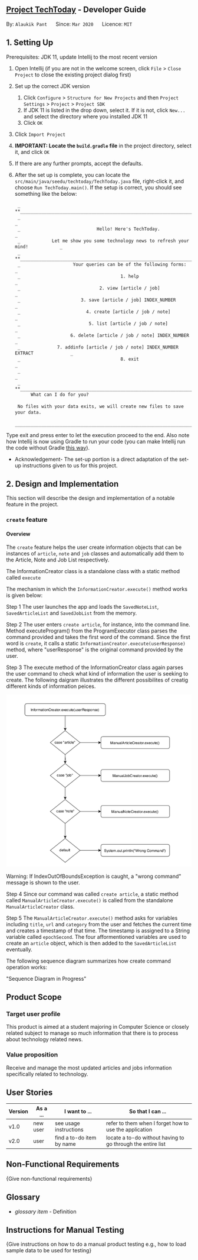 

## [Project TechToday](https://github.com/AY1920S2-CS2113-T14-2/tp) - Developer Guide

By: `Alaukik Pant`      Since: `Mar 2020`      Licence: `MIT`


## 1. Setting Up

Prerequisites: JDK 11, update Intellij to the most recent version

1. Open Intellij (if you are not in the welcome screen, click `File` > `Close Project` to close the existing project dialog first)
1. Set up the correct JDK version
   1. Click `Configure` > `Structure for New Projects` and then `Project Settings` > `Project` > `Project SDK`
   1. If JDK 11 is listed in the drop down, select it. If it is not, click `New...` and select the directory where you installed JDK 11
   1. Click `OK`
1. Click `Import Project`
1. **IMPORTANT: Locate the `build.gradle` file** in the project directory, select it, and click `OK`
1. If there are any further prompts, accept the defaults.
1. After the set up is complete, you can locate the `src/main/java/seedu/techtoday/TechToday.java` file, right-click it, and choose `Run TechToday.main()`. If the setup is correct, you should see something like the below:

        _ **_____________________________________________________________________________**_
        _                                                                                  _
        _                             Hello! Here's TechToday.                             _
        _            Let me show you some technology news to refresh your mind!            _
        _ **_____________________________________________________________________________**_
        _                    Your queries can be of the following forms:                   _
        _                                      1. help                                     _
        _                              2. view [article / job]                             _
        _                       3. save [article / job] INDEX_NUMBER                       _
        _                         4. create [article / job / note]                         _
        _                          5. list [article / job / note]                          _
        _                   6. delete [article / job / note] INDEX_NUMBER                  _
        _              7. addinfo [article / job / note] INDEX_NUMBER EXTRACT              _
        _                                      8. exit                                     _
        _                                                                                  _
        _ **_____________________________________________________________________________**_
             What can I do for you?

        No files with your data exits, we will create new files to save your data.
        __________________________________________________________________________________________

Type exit and press enter to let the execution proceed to the end. Also note how Intellij is now using Gradle to run your code (you can make Intellij run the code without Gradle [this way](tutorials/assets/RunUsingIntellij.png)).

* Acknowledgement- The set-up portion is a direct adaptation of the set-up instructions given to us for this project.

## 2. Design and Implementation

This section will describe the design and implementation of a notable feature in the project.

### `create` feature

#### Overview

The `create` feature helps the user create information objects that can be instances of `article`, `note` and `job` classes and automatically add them to the Article, Note and Job List respectively.

The InformationCreator class is a standalone class with a static method called `execute`

The mechanism in which the `InformationCreator.execute()` method works is given below:

Step 1
The user launches the app and loads the `SavedNoteList`, `SavedArticleList` and `SavedJobList` from the memory. 

Step 2
The user enters `create article`, for instance, into the command line. Method executeProgram() from the ProgramExecutor class parses the command provided and takes the first word of the command. Since the first word is `create`, it calls a static  `InformationCreator.execute(userResponse)` method, where "userResponse" is the original command provided by the user.

Step 3
The execute method of the InformationCreator class again parses the user command to check what kind of information the user is seeking to create. The following daigram illustrates the different possibilites of creatig different kinds of information peices.


![Image of SwitchCase](https://github.com/AY1920S2-CS2113-T14-2/tp/blob/master/docs/images/switchCase.png)


Warning: If IndexOutOfBoundsException is caught, a "wrong command" message is shown to the user.

Step 4
Since our command was called `create article`, a static method called `ManualArticleCreator.execute()` is called from the standalone `ManualArticleCreator` class.

Step 5
The `ManualArticleCreator.execute()` method asks for variables including `title`, `url` and `category` from the user and fetches the current time and creates a timestamp of that time. The timestamp is assigned to a String variable called `epochSecond`. The four afformentioned variables are used to create an `article` object, which is then added to the `SavedArticleList` eventually.


The following sequence diagram summarizes how create command operation works:

"Sequence Diagram in Progress"



## Product Scope
### Target user profile
This product is aimed at a student majoring in Computer Science or closely related subject to manage so much information that there is to process about technology related news. 


### Value proposition

Receive and manage the most updated articles and jobs information specifically related to technology.

## User Stories

|Version| As a ... | I want to ... | So that I can ...|
|--------|----------|---------------|------------------|
|v1.0|new user|see usage instructions|refer to them when I forget how to use the application|
|v2.0|user|find a to-do item by name|locate a to-do without having to go through the entire list|

## Non-Functional Requirements

{Give non-functional requirements}

## Glossary

* *glossary item* - Definition

## Instructions for Manual Testing

{Give instructions on how to do a manual product testing e.g., how to load sample data to be used for testing}







